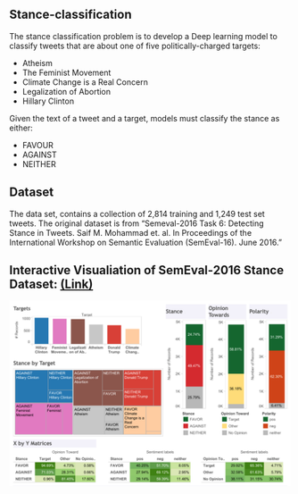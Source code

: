 ## Stance-classification

The stance classification problem is to develop a Deep learning model to classify tweets that are about one of five politically-charged targets: 

- Atheism
- The Feminist Movement
- Climate Change is a Real Concern
- Legalization of Abortion
- Hillary Clinton

Given the text of a tweet and a target, models must classify the stance as either:

- FAVOUR
- AGAINST
- NEITHER

## Dataset

The data set, contains a collection of 2,814 training and 1,249 test set tweets. The original dataset is from “Semeval-2016 Task 6: Detecting Stance in Tweets. Saif M. Mohammad et. al. In Proceedings of the International Workshop on Semantic Evaluation (SemEval-16). June 2016.”

## Interactive Visualiation of SemEval-2016 Stance Dataset: [(Link)](http://www.saifmohammad.com/WebPages/StanceDataset.htm)

![Visualization](Visualization.png)